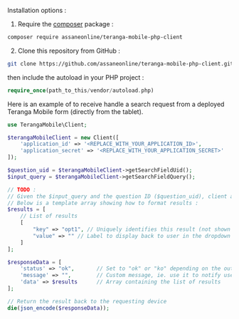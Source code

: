 Installation options :

1. Require the [composer](https://getcomposer.org/) package :

```sh
composer require assaneonline/teranga-mobile-php-client
````

2. Clone this repository from GitHub :

```sh
git clone https://github.com/assaneonline/teranga-mobile-php-client.git
```

then include the autoload in your PHP project :

```php
require_once(path_to_this/vendor/autoload.php)
```

Here is an example of to receive handle a search request from a deployed Teranga Mobile form (directly from the tablet).

```php
use TerangaMobile\Client;

$terangaMobileClient = new Client([
    'application_id' => '<REPLACE_WITH_YOUR_APPLICATION_ID>',
    'application_secret' => '<REPLACE_WITH_YOUR_APPLICATION_SECRET>'
]);

$question_uid = $terangaMobileClient->getSearchFieldUid();
$input_query = $terangaMobileClient->getSearchFieldQuery();

// TODO :
// Given the $input_query and the question ID ($question_uid), client application should perform search and send the results back.
// Below is a template array showing how to format results :
$results = [
    // List of results
    [
        "key" => "opt1", // Uniquely identifies this result (not shown to user)
        "value" => "" // Label to display back to user in the dropdown list
    ]
];

$responseData = [
    'status' => "ok",       // Set to "ok" or "ko" depending on the outcome of the search
    'message' => "",        // Custom message, ie. use it to notify user if something goes wrong
    'data' => $results      // Array containing the list of results
];

// Return the result back to the requesting device
die(json_encode($responseData));
```